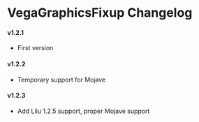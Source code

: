 VegaGraphicsFixup Changelog
=============================
#### v1.2.1
- First version
#### v1.2.2
- Temporary support for Mojave
#### v1.2.3
- Add Lilu 1.2.5 support, proper Mojave support
